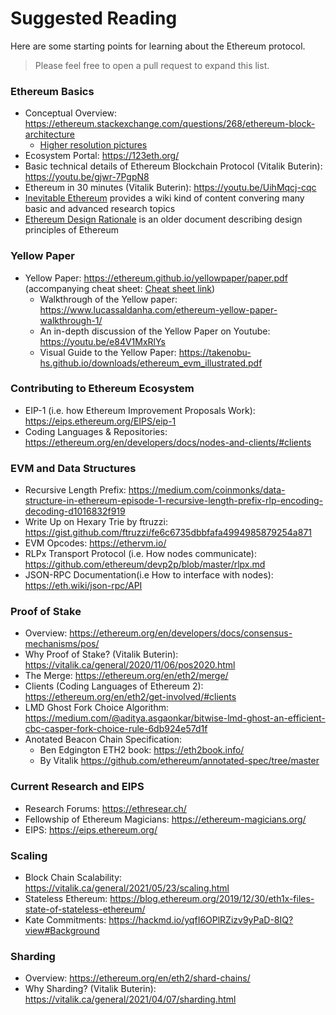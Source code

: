 # Suggested Reading

Here are some starting points for learning about the Ethereum protocol.

> Please feel free to open a pull request to expand this list.

### Ethereum Basics 
- Conceptual Overview: https://ethereum.stackexchange.com/questions/268/ethereum-block-architecture
    - [Higher resolution pictures](https://github.com/4c656554/BlockchainIllustrations/tree/2f6804a75b0ef4708adaa6e34df9681dbec4b669/Ethereum)
- Ecosystem Portal: https://123eth.org/
- Basic technical details of Ethereum Blockchain Protocol (Vitalik Buterin): https://youtu.be/gjwr-7PgpN8
- Ethereum in 30 minutes (Vitalik Buterin): https://youtu.be/UihMqcj-cqc
- [Inevitable Ethereum](https://inevitableeth.com/site/content) provides a wiki kind of content convering many basic and advanced research topics 
- [Ethereum Design Rationale](https://web.archive.org/web/20211121044757/https://ethereumbuilders.gitbooks.io/guide/content/en/design_rationale.html) is an older document describing design principles of Ethereum 

### Yellow Paper
- Yellow Paper: https://ethereum.github.io/yellowpaper/paper.pdf  (accompanying cheat sheet: [Cheat sheet link](https://github.com/benjaminion/YellowPaper_CheatSheet/blob/master/YPCheatSheet.pdf))
    - Walkthrough of the Yellow paper: https://www.lucassaldanha.com/ethereum-yellow-paper-walkthrough-1/
    - An in-depth discussion of the Yellow Paper on Youtube: https://youtu.be/e84V1MxRlYs
    - Visual Guide to the Yellow Paper: https://takenobu-hs.github.io/downloads/ethereum_evm_illustrated.pdf

### Contributing to Ethereum Ecosystem
  - EIP-1 (i.e. how Ethereum Improvement Proposals Work): https://eips.ethereum.org/EIPS/eip-1
  - Coding Languages & Repositories: https://ethereum.org/en/developers/docs/nodes-and-clients/#clients

### EVM and Data Structures
  - Recursive Length Prefix: https://medium.com/coinmonks/data-structure-in-ethereum-episode-1-recursive-length-prefix-rlp-encoding-decoding-d1016832f919
  - Write Up on Hexary Trie by ftruzzi: https://gist.github.com/ftruzzi/fe6c6735dbbfafa4994985879254a871
  - EVM Opcodes: https://ethervm.io/
  - RLPx Transport Protocol (i.e. How nodes communicate): https://github.com/ethereum/devp2p/blob/master/rlpx.md
  - JSON-RPC Documentation(i.e How to interface with nodes): https://eth.wiki/json-rpc/API

### Proof of Stake
   - Overview: https://ethereum.org/en/developers/docs/consensus-mechanisms/pos/
   - Why Proof of Stake? (Vitalik Buterin): https://vitalik.ca/general/2020/11/06/pos2020.html
   - The Merge: https://ethereum.org/en/eth2/merge/
   - Clients (Coding Languages of Ethereum 2): https://ethereum.org/en/eth2/get-involved/#clients
   - LMD Ghost Fork Choice Algorithm: https://medium.com/@aditya.asgaonkar/bitwise-lmd-ghost-an-efficient-cbc-casper-fork-choice-rule-6db924e57d1f
   - Anotated Beacon Chain Specification:
       - Ben Edgington ETH2 book: https://eth2book.info/ 
       - By Vitalik https://github.com/ethereum/annotated-spec/tree/master

### Current Research and EIPS
- Research Forums: https://ethresear.ch/
- Fellowship of Ethereum Magicians: https://ethereum-magicians.org/
- EIPS: https://eips.ethereum.org/

### Scaling 
   - Block Chain Scalability: https://vitalik.ca/general/2021/05/23/scaling.html
   - Stateless Ethereum: https://blog.ethereum.org/2019/12/30/eth1x-files-state-of-stateless-ethereum/
   - Kate Commitments: https://hackmd.io/yqfI6OPlRZizv9yPaD-8IQ?view#Background

### Sharding
   - Overview: https://ethereum.org/en/eth2/shard-chains/
   - Why Sharding? (Vitalik Buterin): https://vitalik.ca/general/2021/04/07/sharding.html
